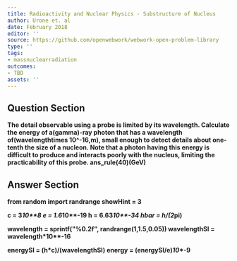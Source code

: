 ```yaml
---
title: Radioactivity and Nuclear Physics - Substructure of Nucleus
author: Urone et. al
date: February 2018
editor: ''
source: https://github.com/openwebwork/webwork-open-problem-library
type: ''
tags:
- massnuclearradiation
outcomes:
- TBD
assets: ''
---
```


## Question Section 

<b>
The detail observable using a probe is limited by its wavelength. Calculate the energy of a(gamma)-ray photon that has a wavelength of(wavelengthtimes 10^-16,m), small enough to detect details about one-tenth the size of a nucleon. 
Note that a photon having this energy is difficult to produce and interacts poorly with the nucleus, limiting the practicability of this probe.
ans_rule(40)(GeV)


## Answer Section

from random import randrange
showHint = 3

c = 3*10**8
e = 1.6*10**-19
h = 6.63*10**-34
hbar = h/(2*pi)

wavelength = sprintf("%0.2f", randrange(1,1.5,0.05))
wavelengthSI = wavelength*10**-16

energySI = (h*c)/(wavelengthSI)
energy = (energySI/e)*10**-9